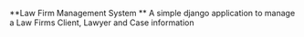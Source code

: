 **Law Firm Management System **
A simple django application to manage a Law Firms Client, Lawyer and Case information
